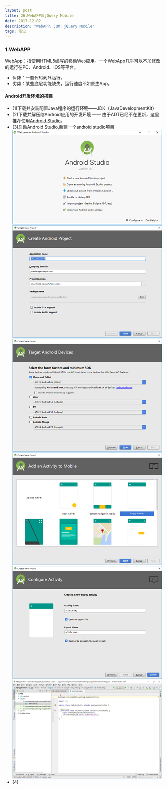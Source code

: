 ```yaml
---
layout: post
title: 26.WebAPP及jQuery Mobile
date: 2017-12-02
description: "WebAPP，JQM，jQuery Mobile"
tags: 笔记   
---
```


### 1.WebAPP

WebApp：指使用HTML5编写的移动Web应用。一个WebApp几乎可以不加修改的运行在PC、Android、iOS等平台。

- 优势：一套代码到处运行。
- 劣势：某些底层功能缺失，运行速度不如原生App。


#### Android开发环境的搭建

- (1)下载并安装配置Java程序的运行环境——JDK（JavaDevelopmentKit）
- (2)下载并解压缩Android应用的开发环境 —— 由于ADT已经不在更新，这里推荐使用[Android Studio](http://www.android-studio.org/index.php/component/content/category/88-download)。
- (3)启动Android Studio,新建一个android studio项目
![](/images/posts/webapp/1.png)
![](/images/posts/webapp/2.PNG)
![](/images/posts/webapp/3.PNG)
![](/images/posts/webapp/4.PNG)
![](/images/posts/webapp/5.PNG)
![](/images/posts/webapp/6.PNG)
- (4)

